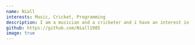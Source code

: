 ```yaml
---
name: Niall
interests: Music, Cricket, Programming
description: I am a musician and a cricketer and i have an interest in programing.
github: https://github.com/Niall1985
image: true
---
```

